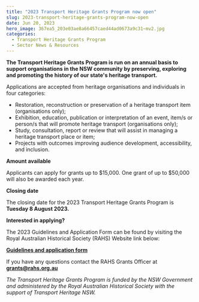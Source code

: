 ```yaml
---
title: "2023 Transport Heritage Grants Program now open"
slug: 2023-transport-heritage-grants-program-now-open
date: Jun 20, 2023
hero_image: 367ea5_203e03ae8a66457caed44ad0673a9c31~mv2.jpg
categories:
  - Transport Heritage Grants Program
  - Sector News & Resources
---
```



**The Transport Heritage Grants Program is run on an annual basis to support organisations in the NSW community by preserving, exploring and promoting the history of our state's heritage transport.**

Applications are accepted from heritage organisations and individuals in four categories:

* Restoration, reconstruction or preservation of a heritage transport item (organisations only);
* Exhibition, education, publication or interpretation of an event, item/s or person/s that will promote heritage transport (organisations only);
* Study, consultation, report or review that will assist in managing a heritage transport place or item;
* Projects with outcomes improving audience development, accessibility, and inclusion.

**Amount available**

Applicants can apply for grants up to $15,000. One grant of up to $50,000 will also be awarded each year.

**Closing date**

The closing date for the 2023 Transport Heritage Grants Program is **Tuesday 8 August 2023.**

**Interested in applying?**

The 2023 Guidelines and Application Form can be found by visiting the Royal Australian Historical Society (RAHS) Website link below:

[**Guidelines and application form**](https://www.rahs.org.au/grants/transport-heritage-grants-program/)

If you have any questions contact the RAHS Grants Officer at [**grants@rahs.org.au**](mailto:grants@rahs.org.au)

*The Transport Heritage Grants Program is funded by the NSW Government and administered by the Royal Australian Historical Society with the support of Transport Heritage NSW.*
